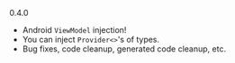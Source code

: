 0.4.0

* Android `ViewModel` injection!
* You can inject `Provider<>`'s of types.
* Bug fixes, code cleanup, generated code cleanup, etc.
